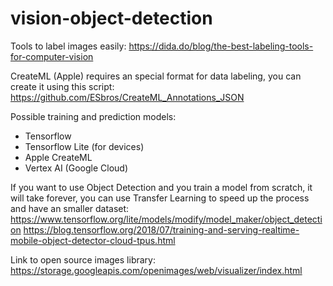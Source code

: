 # vision-object-detection


Tools to label images easily: https://dida.do/blog/the-best-labeling-tools-for-computer-vision


CreateML (Apple) requires an special format for data labeling, you can create it using this script:
https://github.com/ESbros/CreateML_Annotations_JSON



Possible training and prediction models:
- Tensorflow
- Tensorflow Lite (for devices)
- Apple CreateML
- Vertex AI (Google Cloud)



If you want to use Object Detection and you train a model from scratch, it will take forever, you can use Transfer Learning to speed up the process and have an smaller dataset:
https://www.tensorflow.org/lite/models/modify/model_maker/object_detection
https://blog.tensorflow.org/2018/07/training-and-serving-realtime-mobile-object-detector-cloud-tpus.html



Link to open source images library:
https://storage.googleapis.com/openimages/web/visualizer/index.html

